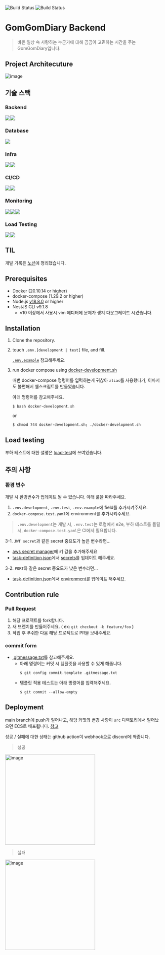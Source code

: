 ![Build Status](https://github.com/GomGomDiary/GomGomBack/actions/workflows/cicd.yml/badge.svg)
![Build Status](https://github.com/GomGomDiary/GomGomBack/actions/workflows/code-review.yml/badge.svg)

# GomGomDiary Backend
> 바쁜 일상 속 사랑하는 누군가에 대해 곰곰이 고민하는 시간을 주는 GomGomDiary입니다.

## Project Architecuture
![image](https://github.com/GomGomDiary/GomGomBack/assets/75563378/a32f96f6-bdcd-41c3-8c5a-43cf58b5984c)


## 기술 스택
### Backend

<img src="https://img.shields.io/badge/NestJS-E0234E?style=for-the-badge&logo=NestJS&logoColor=white"><img src="https://img.shields.io/badge/Typescript-3178C6?style=for-the-badge&logo=Typescript&logoColor=white">

### Database
  
<img src="https://img.shields.io/badge/MongoDB-47A248?style=for-the-badge&logo=MongoDB&logoColor=white">

### Infra
  
<img src="https://img.shields.io/badge/Amazon ECS-FF9900?style=for-the-badge&logo=amazon ecs&logoColor=white"><img src="https://img.shields.io/badge/Vercel-000000?style=for-the-badge&logo=vercel&logoColor=white">


### CI/CD

<img src="https://img.shields.io/badge/docker-2496ED?style=for-the-badge&logo=docker&logoColor=white"><img src="https://img.shields.io/badge/github action-2088FF?style=for-the-badge&logo=github actions&logoColor=white">

### Monitoring

<img src="https://img.shields.io/badge/Honeycomb-1E8CBE?style=for-the-badge&logo=honeycomb&logoColor=white"><img src="https://img.shields.io/badge/OpenTelemetry-000000?style=for-the-badge&logo=OpenTelemetry&logoColor=white"><img src="https://img.shields.io/badge/Amazon Cloudwatch-FF4F8B?style=for-the-badge&logo=Amazon Cloudwatch&logoColor=white">


### Load Testing

<img src="https://img.shields.io/badge/Grafana-F46800?style=for-the-badge&logo=grafana&logoColor=white"><img src="https://img.shields.io/badge/k6-7D64FF?style=for-the-badge&logo=k6&logoColor=white">


## TIL
개발 기록은 [노션](https://iamyoyoo.notion.site/eed52cb0941646ae8e75971716017dcc?pvs=4)에 정리했습니다.

## Prerequisites
- Docker (20.10.14 or higher)
- docker-compose (1.29.2 or higher)
- Node.js [v18.8.0](https://github.com/GomGomDiary/GomGomBack/blob/main/.tool-versions) or higher
- NestJS CLI v9.1.8
	- v10 이상에서 사용시 vim 에디터에 문제가 생겨 다운그레이드 시켰습니다.

## Installation

1. Clone the repository.

2. touch `.env.[development | test]` file, and fill.

	[`.env.example`](https://github.com/GomGomDiary/GomGomBack/blob/main/.env.example) 참고해주세요.

3. run docker compose using [docker-development.sh](https://github.com/GomGomDiary/GomGomBack/blob/main/docker-development.sh)
	
	매번 docker-compose 명령어를 입력하는게 귀찮아 `alias`를 사용했다가, 이마저도 불편해서 쉘스크립트를 만들었습니다.

	아래 명령어를 참고해주세요.
	```
	$ bash docker-development.sh
	```
	or
	```
	$ chmod 744 docker-development.sh; ./docker-development.sh
	```

## Load testing

부하 테스트에 대한 설명은 [load-test](https://github.com/GomGomDiary/GomGomBack/tree/main/load-test)에 쓰여있습니다.

## 주의 사항
### 환경 변수
개발 시 환경변수가 업데이트 될 수 있습니다. 아래 룰을 따라주세요.
1. `.env.development`, `.env.test`, `.env.example`에 field를 추가시켜주세요.
2. `docker-compose.test.yaml`에 environment를 추가시켜주세요.
> `.env.development`는 개발 시, `.env.test`는 로컬에서 e2e, 부하 테스트를 돌릴 시, `docker-compose.test.yaml`은 CI에서 필요합니다.

3-1. `JWT secret`과 같은 secret 중요도가 높은 변수라면...
- [aws secret manager](https://ap-northeast-2.console.aws.amazon.com/secretsmanager)에 키 값을 추가해주세요
- [task-definition.json](https://github.com/GomGomDiary/GomGomBack/blob/main/.aws/task-definition.json)에서 [secrets](https://github.com/GomGomDiary/GomGomBack/blob/e72f14805213b38930ba510eac62da3268355cbd/.aws/task-definition.json#L28)를 업데이트 해주세요.

3-2. `PORT`와 같은 secret 중요도가 낮은 변수라면...
- [task-definition.json](https://github.com/GomGomDiary/GomGomBack/blob/main/.aws/task-definition.json)에서 [environment](https://github.com/GomGomDiary/GomGomBack/blob/e72f14805213b38930ba510eac62da3268355cbd/.aws/task-definition.json#L16)를 업데이트 해주세요.

## Contribution rule

### Pull Request
1. 해당 프로젝트를 fork합니다.
2. 새 브랜치를 만들어주세요. ( ex: `git checkout -b feature/foo` )
3. 작업 후 푸쉬한 다음 해당 프로젝트로 PR을 보내주세요.
   
### commit form
- [.gitmessage.txt](https://github.com/GomGomDiary/GomGomBack/blob/main/.gitmessage.txt)를 참고해주세요.
	- 아래 명령어는 커밋 시 템플릿을 사용할 수 있게 해줍니다.
		```example
		$ git config commit.template .gitmessage.txt
		```
	- 템플릿 적용 테스트는 아래 명령어를 입력해주세요.
		```
		$ git commit --allow-empty
		```

## Deployment

main branch에 push가 일어나고, 해당 커밋의 변경 사항이 `src` 디렉토리에서 일어났으면 ECS로 배포됩니다. [참고](https://github.com/GomGomDiary/GomGomBack/blob/main/.github/workflows/cicd.yml#L5)

성공 / 실패에 대한 상태는 github action이 webhook으로 discord에 쏴줍니다.

> 성공
<img width="291" alt="image" src="https://github.com/GomGomDiary/GomGomBack/assets/75563378/e537a7dc-454d-4e9d-8f12-6fd373f90ecf">

> 실패
<img width="291" alt="image" src="https://github.com/GomGomDiary/GomGomBack/assets/75563378/71432e71-6914-4113-a485-475be92dc5a1">
